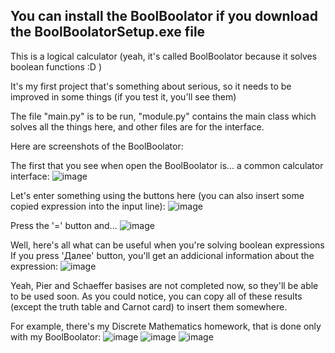 ## You can install the BoolBoolator if you download the BoolBoolatorSetup.exe file

This is a logical calculator (yeah, it's called BoolBoolator because it solves boolean functions :D )

It's my first project that's something about serious, so it needs to be improved in some things (if you test it, you'll see them)

The file "main.py" is to be run, "module.py" contains the main class which solves all the things here, and other files are for the interface.

Here are screenshots of the BoolBoolator:

The first that you see when open the BoolBoolator is... a common calculator interface:
![image](https://user-images.githubusercontent.com/92950839/172052246-08674670-bfd7-49db-a459-93db88ce7f5b.png)

Let's enter something using the buttons here (you can also insert some copied expression into the input line):
![image](https://user-images.githubusercontent.com/92950839/172052339-70b378cd-475e-48ed-a414-95431df4f8d8.png)

Press the '=' button and...
![image](https://user-images.githubusercontent.com/92950839/172052375-f36b4a1f-4fbd-4adc-8444-9f722202b487.png)

Well, here's all what can be useful when you're solving boolean expressions
If you press 'Далее' button, you'll get an addicional information about the expression:
![image](https://user-images.githubusercontent.com/92950839/172052468-6403bc8e-b3ef-4be8-ac50-3589f8191604.png)

Yeah, Pier and Schaeffer basises are not completed now, so they'll be able to be used soon.
As you could notice, you can copy all of these results (except the truth table and Carnot card) to insert them somewhere.

For example, there's my Discrete Mathematics homework, that is done only with my BoolBoolator:
![image](https://user-images.githubusercontent.com/92950839/172052688-a2c94f3b-dc62-40ab-8a3a-4a0370ddc8ca.png)
![image](https://user-images.githubusercontent.com/92950839/172052703-01ecf0b7-d63c-4c57-842b-1eff4820df75.png)
![image](https://user-images.githubusercontent.com/92950839/172052696-eacea607-7f4c-4cf4-a908-0f3649910b8e.png)

